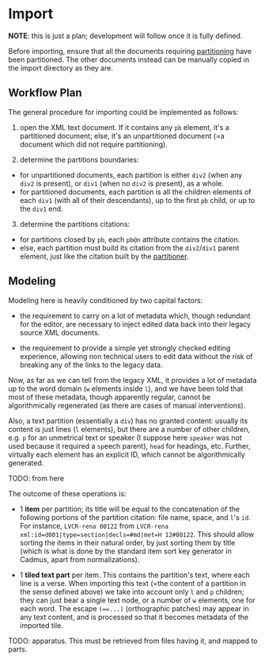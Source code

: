 # Import

**NOTE**: this is just a plan; development will follow once it is fully defined.

Before importing, ensure that all the documents requiring [partitioning](partition.md) have been partitioned. The other documents instead can be manually copied in the import directory as they are.

## Workflow Plan

The general procedure for importing could be implemented as follows:

1. open the XML text document. If it contains any `pb` element, it's a partitioned document; else, it's an unpartitioned document (=a document which did not require partitioning).

2. determine the partitions boundaries:

- for unpartitioned documents, each partition is either `div2` (when any `div2` is present), or `div1` (when no `div2` is present), as a whole.
- for partitioned documents, each partition is all the children elements of each `div1` (with all of their descendants), up to the first `pb` child, or up to the `div1` end.

3. determine the partitions citations:

- for partitions closed by `pb`, each `pb@n` attribute contains the citation.
- else, each partition must build its citation from the `div2`/`div1` parent element, just like the citation built by the [partitioner](partition.md).

## Modeling

Modeling here is heavily conditioned by two capital factors:

- the requirement to carry on a lot of metadata which, though redundant for the editor, are necessary to inject edited data back into their legacy source XML documents.

- the requirement to provide a simple yet strongly checked editing experience, allowing non technical users to edit data without the risk of breaking any of the links to the legacy data.

Now, as far as we can tell from the legacy XML, it provides a lot of metadata up to the word domain (`w` elements inside `l`), and we have been told that most of these metadata, though apparently regular, cannot be algorithmically regenerated (as there are cases of manual interventions).

Also, a text partition (essentially a `div`) has no granted content: usually its content is just lines (`l` elements), but there are a number of other children, e.g. `p` for an unmetrical text or speaker (I suppose here `speaker` was not used because it required a `sp`eech parent), `head` for headings, etc. Further, virtually each element has an explicit ID, which cannot be algorithmically generated.

TODO: from here

The outcome of these operations is:

- 1 **item** per partition; its title will be equal to the concatenation of the following portions of the partition citation: file name, space, and `l`'s `id`. For instance, `LVCR-rena 00122` from `LVCR-rena xml:id=d001|type=section|decls=#md|met=H 12#00122`. This should allow sorting the items in their natural order, by just sorting them by title (which is what is done by the standard item sort key generator in Cadmus, apart from normalizations).

- 1 **tiled text part** per item. This contains the partition's text, where each line is a verse. When importing this text (=the content of a partition in the sense defined above) we take into account only `l` and `p` children; they can just bear a single text node, or a number of `w` elements, one for each word. The escape `(==...)` (orthographic patches) may appear in any text content, and is processed so that it becomes metadata of the imported tile.

TODO: apparatus. This must be retrieved from files having it, and mapped to parts.
